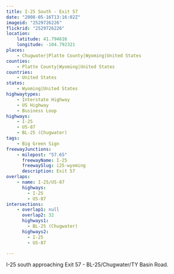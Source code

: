 ```yaml
---
title: I-25 South - Exit 57
date: "2008-05-16T13:16:02Z"
imageid: "2529726226"
flickrid: "2529726226"
location:
    latitude: 41.794616
    longitude: -104.792321
places:
    - Chugwater|Platte County|Wyoming|United States
counties:
    - Platte County|Wyoming|United States
countries:
    - United States
states:
    - Wyoming|United States
highwaytypes:
    - Interstate Highway
    - US Highway
    - Business Loop
highways:
    - I-25
    - US-87
    - BL-25 (Chugwater)
tags:
    - Big Green Sign
freewayJunctions:
    - milepost: "57.65"
      freewayName: I-25
      freewaySlug: i25-wyoming
      description: Exit 57
overlaps:
    - name: I-25/US-87
      highways:
        - I-25
        - US-87
intersections:
    - overlap1: null
      overlap2: 32
      highways1:
        - BL-25 (Chugwater)
      highways2:
        - I-25
        - US-87

---
```

I-25 south approaching Exit 57 - BL-25/Chugwater/TY Basin Road.
